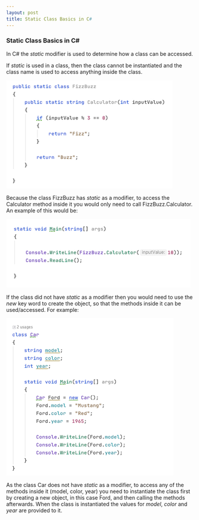 ```yaml
---
layout: post
title: Static Class Basics in C#
---
```



### Static Class Basics in C#

In C# the _static_ modifier is used to determine how a class can be accessed.

If _static_ is used in a class, then the class cannot be instantiated and the class name is used to access anything inside the class.

![A static class example](https://raw.githubusercontent.com/TomH-NZ/tomh-nz.github.io/master/images/FizzBizz_Class_example_001.jpg "Static class example")

Because the class FizzBuzz has _static_ as a modifier, to access the Calculator method inside it you would only need to call FizzBuzz.Calculator.  An example of this would be:

![Calling a static class example](https://raw.githubusercontent.com/TomH-NZ/tomh-nz.github.io/master/images/FizzBizz_Class_example_002.jpg "Calling a static class")

If the class did not have _static_ as a modifier then you would need to use the _new_ key word to create the object, so that the methods inside it can be used/accessed.
For example:

![Non-static class example](https://raw.githubusercontent.com/TomH-NZ/tomh-nz.github.io/master/images/Car_Class_example_001.jpg "Non-static class example")

As the class Car does not have _static_ as a modifier, to access any of the methods inside it (model, color, year) you need to instantiate the class first by creating a new object, in this case Ford, and then calling the methods afterwards.  When the class is instantiated the values for _model_, _color_ and _year_ are provided to it.
